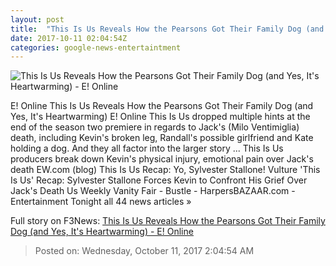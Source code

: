```yaml
---
layout: post
title:  "This Is Us Reveals How the Pearsons Got Their Family Dog (and Yes, It's Heartwarming) - E! Online"
date: 2017-10-11 02:04:54Z
categories: google-news-entertaintment
---
```


![This Is Us Reveals How the Pearsons Got Their Family Dog (and Yes, It's Heartwarming) - E! Online](http://akns-images.eonline.com/eol_images/Entire_Site/2017910/rs_600x600-171010125901-600.this-is-us-s2-9152.ch.101017.jpg?downsize=450:*&crop=450:350;left,top)

E! Online This Is Us Reveals How the Pearsons Got Their Family Dog (and Yes, It's Heartwarming) E! Online This Is Us dropped multiple hints at the end of the season two premiere in regards to Jack's (Milo Ventimiglia) death, including Kevin's broken leg, Randall's possible girlfriend and Kate holding a dog. And they all factor into the larger story ... This Is Us producers break down Kevin's physical injury, emotional pain over Jack's death EW.com (blog) This Is Us Recap: Yo, Sylvester Stallone! Vulture 'This Is Us' Recap: Sylvester Stallone Forces Kevin to Confront His Grief Over Jack's Death Us Weekly Vanity Fair - Bustle - HarpersBAZAAR.com - Entertainment Tonight all 44 news articles »


Full story on F3News: [This Is Us Reveals How the Pearsons Got Their Family Dog (and Yes, It's Heartwarming) - E! Online](http://www.f3nws.com/n/Nev3CF)

> Posted on: Wednesday, October 11, 2017 2:04:54 AM
